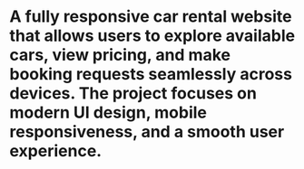# A fully responsive car rental website that allows users to explore available cars, view pricing, and make booking requests seamlessly across devices. The project focuses on modern UI design, mobile responsiveness, and a smooth user experience.
